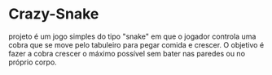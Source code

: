 # Crazy-Snake
projeto é um jogo simples do tipo "snake" em que o jogador controla uma cobra que se move pelo tabuleiro para pegar comida e crescer. O objetivo é fazer a cobra crescer o máximo possível sem bater nas paredes ou no próprio corpo.
